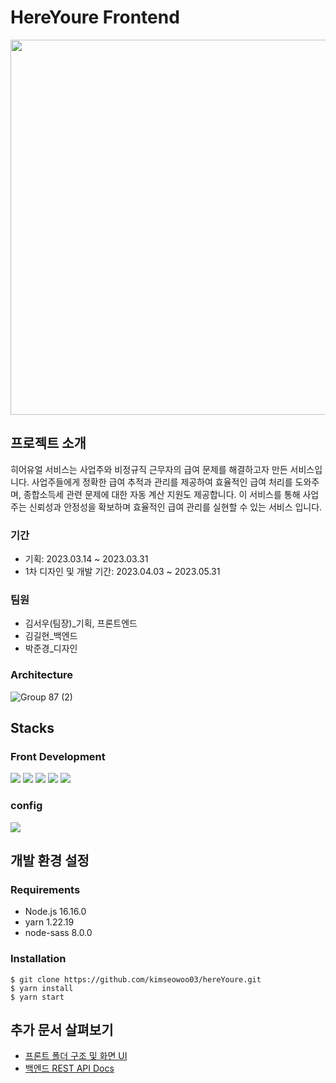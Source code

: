 # HereYoure Frontend
<div align='center'>
<img src="https://github.com/kimseowoo03/hereYoure/assets/102151860/9f24f41c-6dc5-4891-85a3-7d6e442e32ef" width="600" />
</div>

## 프로젝트 소개
히어유얼 서비스는 사업주와 비정규직 근무자의 급여 문제를 해결하고자 만든 서비스입니다. 사업주들에게 정확한 급여 추적과 관리를 제공하여 효율적인 급여 처리를 도와주며, 종합소득세 관련 문제에 대한 자동 계산 지원도 제공합니다. 이 서비스를 통해 사업주는 신뢰성과 안정성을 확보하며 효율적인 급여 관리를 실현할 수 있는 서비스 입니다.

### 기간 
- 기획: 2023.03.14 ~ 2023.03.31
- 1차 디자인 및 개발 기간: 2023.04.03 ~ 2023.05.31

### 팀원
- 김서우(팀장)_기획, 프론트엔드
- 김길현_백엔드
- 박준경_디자인

### Architecture
<img src="https://github.com/kimseowoo03/hereYoure/assets/102151860/f5af8396-58d7-4092-822f-36513081e777" alt="Group 87 (2)">

## Stacks
### Front Development
<img src="https://img.shields.io/badge/react-61DAFB?style=for-the-badge&logo=react&logoColor=white"> <img src="https://img.shields.io/badge/reactrouter-CA4245?style=for-the-badge&logo=reactrouter&logoColor=white"> <img src="https://img.shields.io/badge/typescript-3178C6?style=for-the-badge&logo=typescript&logoColor=white"> <img src="https://img.shields.io/badge/scss-CC6699?style=for-the-badge&logo=sass&logoColor=white"> <img src="https://img.shields.io/badge/axios-5A29E4?style=for-the-badge&logo=axios&logoColor=white">

### config
<img src="https://img.shields.io/badge/yarn-2C8EBB?style=for-the-badge&logo=yarn&logoColor=white">

## 개발 환경 설정
### Requirements
* Node.js 16.16.0
* yarn 1.22.19
* node-sass 8.0.0

### Installation

```
$ git clone https://github.com/kimseowoo03/hereYoure.git
$ yarn install
$ yarn start
```
## 추가 문서 살펴보기
- [프론트 폴더 구조 및 화면 UI](https://github.com/kimseowoo03/hereYoure/blob/development/docs/frontend-ui.md)
- [백엔드 REST API Docs](https://github.com/kimseowoo03/hereYoure/blob/development/docs/backend-rest-api.md)